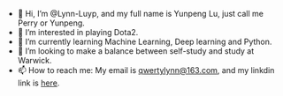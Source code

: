 - 👋 Hi, I’m @Lynn-Luyp, and my full name is Yunpeng Lu, just call me Perry or Yunpeng. 
- 👀 I’m interested in playing Dota2.
- 🌱 I’m currently learning Machine Learning, Deep learning and Python.
- 💞️ I’m looking to make a balance between self-study and study at Warwick.
- 📫 How to reach me: My email is qwertylynn@163.com, and my linkdin link is [here](https://www.linkedin.com/in/yunpeng-lu-660350222/).

<!---
Lynn-Luyp/Lynn-Luyp is a ✨ special ✨ repository because its `README.md` (this file) appears on your GitHub profile.
You can click the Preview link to take a look at your changes.
--->
